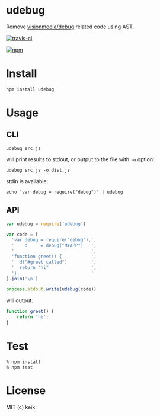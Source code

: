# udebug

Remove [visionmedia/debug](https://github.com/visionmedia/debug) related code using AST.

[![travis-ci](https://travis-ci.org/keik/udebug.svg?branch=master)](https://travis-ci.org/keik/udebug)

[![npm](https://nodei.co/npm/udebug.png)](https://npmjs.org/package/udebug)


# Install

```
npm install udebug
```


# Usage

## CLI

```
udebug src.js
```

will print results to stdout, or output to the file with `-o` option:

```
udebug src.js -o dist.js
```

stdin is available:

```
echo 'var debug = require("debug")' | udebug
```


## API

```js
var udebug = require('udebug')

var code = [
  'var debug = require("debug"),',
  '    d     = debug("MYAPP")   ',
  '                             ',
  'function greet() {           ',
  '  d("#greet called")         ',
  '  return "hi"                ',
  '}                            '
].join('\n')

process.stdout.write(udebug(code))
```

will output:

```js
function greet() {
    return 'hi';
}
```


# Test

```
% npm install
% npm test
```


# License

MIT (c) keik
